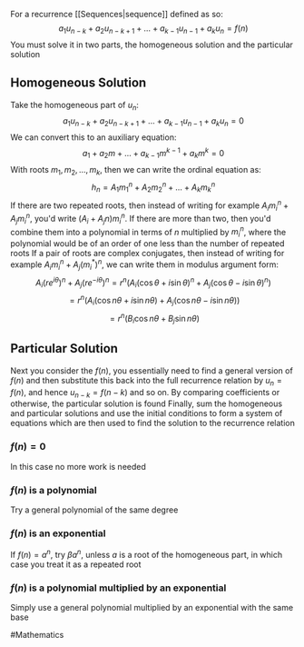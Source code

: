 For a recurrence [[Sequences|sequence]] defined as so:
$$
a_{1}u_{n-k}+a_{2}u_{n-k+1}+\dots+a_{k-1}u_{n-1}+a_{k}u_{n}=f(n)
$$
You must solve it in two parts, the homogeneous solution and the particular solution
## Homogeneous Solution
Take the homogeneous part of $u_{n}$:
$$
a_{1}u_{n-k}+a_{2}u_{n-k+1}+\dots+a_{k-1}u_{n-1}+a_{k}u_{n}=0
$$
We can convert this to an auxiliary equation:
$$
a_{1}+a_{2}m+\dots+a_{k-1}m^{k-1}+a_{k}m^{k}=0
$$
With roots $m_{1}, m_{2}, \dots, m_{k}$, then we can write the ordinal equation as:
$$
h_{n}=A_{1}m_{1}^{n}+A_{2}m_{2}^{n}+\dots+A_{k}m_{k}^{n}
$$
If there are two repeated roots, then instead of writing for example $A_{i}m_{i}^{n}+A_{j}m_{i}^{n}$, you'd write $(A_{i}+A_{j}n)m_{i}^{n}$. If there are more than two, then you'd combine them into a polynomial in terms of $n$ multiplied by $m_{i}^{n}$, where the polynomial would be of an order of one less than the number of repeated roots
If a pair of roots are complex conjugates, then instead of writing for example $A_{i}m_{i}^{n}+A_{j}(m_{i}^{*})^{n}$, we can write them in modulus argument form:
$$
A_{i}(r e^{ i\theta })^{n}+A_{j}(r e^{ -i\theta })^{n}=r^{n}(A_{i}(\cos\theta+i\sin\theta)^{n}+A_{j}(\cos\theta-i\sin\theta)^{n})
$$
$$
=r^{n}(A_{i}(\cos n\theta+i\sin n\theta)+A_{j}(\cos n\theta-i\sin n\theta))
$$
$$
=r^{n}(B_{i}\cos n\theta+B_{j}\sin n\theta)
$$
## Particular Solution
Next you consider the $f(n)$, you essentially need to find a general version of $f(n)$ and then substitute this back into the full recurrence relation by $u_{n}=f(n)$, and hence $u_{n-k}=f(n-k)$ and so on. By comparing coefficients or otherwise, the particular solution is found
Finally, sum the homogeneous and particular solutions and use the initial conditions to form a system of equations which are then used to find the solution to the recurrence relation
### $f(n)=0$
In this case no more work is needed
### $f(n)$ is a polynomial
Try a general polynomial of the same degree
### $f(n)$ is an exponential
If $f(n)=a^{n}$, try $\beta a^{n}$, unless $a$ is a root of the homogeneous part, in which case you treat it as a repeated root
### $f(n)$ is a polynomial multiplied by an exponential
Simply use a general polynomial multiplied by an exponential with the same base

#Mathematics